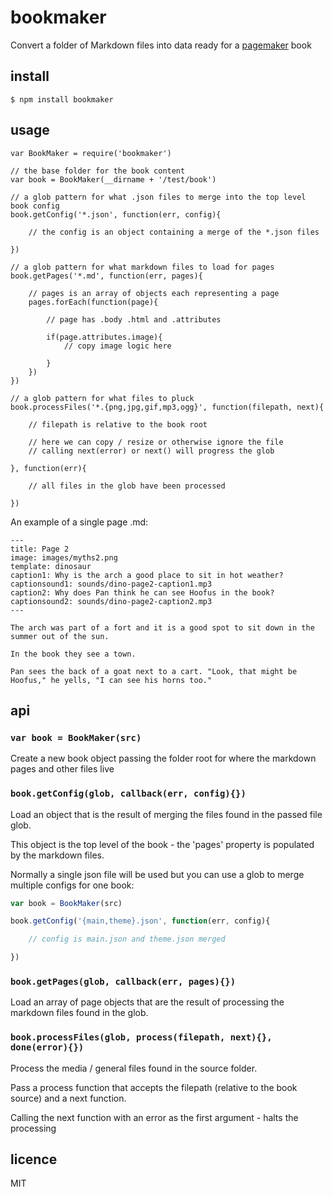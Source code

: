 bookmaker
=========

Convert a folder of Markdown files into data ready for a [pagemaker](https://github.com/binocarlos/pagemaker) book

## install

```
$ npm install bookmaker
```

## usage

```
var BookMaker = require('bookmaker')

// the base folder for the book content
var book = BookMaker(__dirname + '/test/book')

// a glob pattern for what .json files to merge into the top level book config
book.getConfig('*.json', function(err, config){

	// the config is an object containing a merge of the *.json files

})

// a glob pattern for what markdown files to load for pages
book.getPages('*.md', function(err, pages){

	// pages is an array of objects each representing a page
	pages.forEach(function(page){

		// page has .body .html and .attributes

		if(page.attributes.image){
			// copy image logic here

		}
	})
})

// a glob pattern for what files to pluck
book.processFiles('*.{png,jpg,gif,mp3,ogg}', function(filepath, next){

	// filepath is relative to the book root

	// here we can copy / resize or otherwise ignore the file
	// calling next(error) or next() will progress the glob

}, function(err){

	// all files in the glob have been processed

})
```

An example of a single page .md:

```
---
title: Page 2
image: images/myths2.png
template: dinosaur
caption1: Why is the arch a good place to sit in hot weather?
captionsound1: sounds/dino-page2-caption1.mp3
caption2: Why does Pan think he can see Hoofus in the book?
captionsound2: sounds/dino-page2-caption2.mp3
---

The arch was part of a fort and it is a good spot to sit down in the summer out of the sun.

In the book they see a town.

Pan sees the back of a goat next to a cart. "Look, that might be Hoofus," he yells, "I can see his horns too."
```

## api

### `var book = BookMaker(src)`

Create a new book object passing the folder root for where the markdown pages and other files live

### `book.getConfig(glob, callback(err, config){})`

Load an object that is the result of merging the files found in the passed file glob.

This object is the top level of the book - the 'pages' property is populated by the markdown files.

Normally a single json file will be used but you can use a glob to merge multiple configs for one book:

```js
var book = BookMaker(src)

book.getConfig('{main,theme}.json', function(err, config){

	// config is main.json and theme.json merged

})
```

### `book.getPages(glob, callback(err, pages){})`

Load an array of page objects that are the result of processing the markdown files found in the glob.

### `book.processFiles(glob, process(filepath, next){}, done(error){})`

Process the media / general files found in the source folder.

Pass a process function that accepts the filepath (relative to the book source) and a next function.

Calling the next function with an error as the first argument - halts the processing 

## licence
MIT

